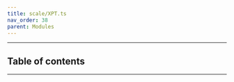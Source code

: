 ```yaml
---
title: scale/XPT.ts
nav_order: 38
parent: Modules
---
```


---

<h2 class="text-delta">Table of contents</h2>

---

